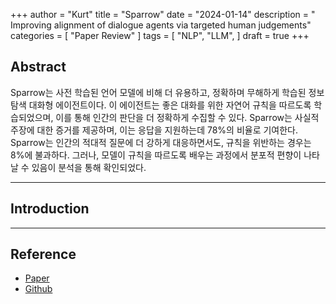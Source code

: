 +++
author = "Kurt"
title = "Sparrow"
date = "2024-01-14"
description = "	Improving alignment of dialogue agents via targeted human judgements"
categories = [
    "Paper Review"
]
tags = [
    "NLP",
    "LLM",
]
draft = true
+++

## Abstract

Sparrow는 사전 학습된 언어 모델에 비해 더 유용하고, 정확하며 무해하게 학습된 정보 탐색 대화형 에이전트이다. 이 에이전트는 좋은 대화를 위한 자연어 규칙을 따르도록 학습되었으며, 이를 통해 인간의 판단을 더 정확하게 수집할 수 있다. Sparrow는 사실적 주장에 대한 증거를 제공하며, 이는 응답을 지원하는데 78%의 비율로 기여한다. Sparrow는 인간의 적대적 질문에 더 강하게 대응하면서도, 규칙을 위반하는 경우는 8%에 불과하다. 그러나, 모델이 규칙을 따르도록 배우는 과정에서 분포적 편향이 나타날 수 있음이 분석을 통해 확인되었다.

---

## Introduction

---

## Reference

* [Paper](https://arxiv.org/pdf/2209.14375.pdf)
* [Github](https://github.com/openai/human-eval)